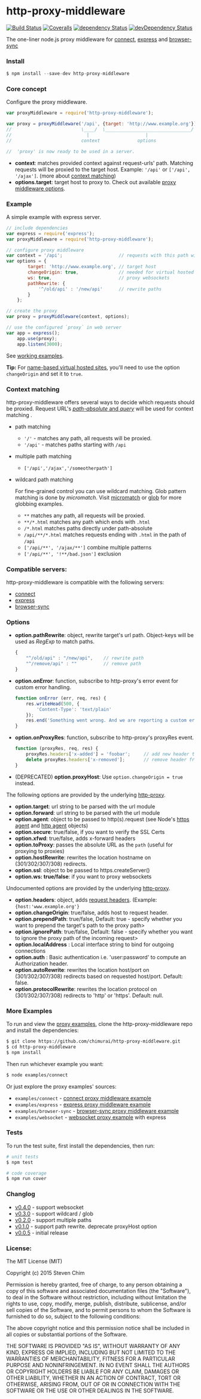 # http-proxy-middleware
[![Build Status](https://img.shields.io/travis/chimurai/http-proxy-middleware/master.svg?style=flat-square)](https://travis-ci.org/chimurai/http-proxy-middleware)
[![Coveralls](https://img.shields.io/coveralls/chimurai/http-proxy-middleware.svg?style=flat-square)](https://coveralls.io/r/chimurai/http-proxy-middleware)
[![dependency Status](https://img.shields.io/david/chimurai/http-proxy-middleware.svg?style=flat-square)](https://david-dm.org/chimurai/http-proxy-middleware#info=dependencies)
[![devDependency Status](https://img.shields.io/david/dev/chimurai/http-proxy-middleware.svg?style=flat-square)](https://david-dm.org/chimurai/http-proxy-middleware#info=devDependencies)

The one-liner node.js proxy middleware for [connect](https://github.com/senchalabs/connect), [express](https://github.com/strongloop/express) and [browser-sync](https://github.com/BrowserSync/browser-sync)

### Install
```javascript
$ npm install --save-dev http-proxy-middleware
```

### Core concept
Configure the proxy middleware.
```javascript
var proxyMiddleware = require('http-proxy-middleware');

var proxy = proxyMiddleware('/api', {target: 'http://www.example.org'});
//                          \____/  \________________________________/
//                            |                     |
//                          context              options

//  'proxy' is now ready to be used in a server.

```
* **context**: matches provided context against request-urls' path.
    Matching requests will be proxied to the target host.
    Example: `'/api'` or `['/api', '/ajax']`. (more about [context matching](#context-matching))
* **options.target**: target host to proxy to.
    Check out available [proxy middleware options](#options).



### Example
A simple example with express server.
```javascript
// include dependencies
var express = require('express');
var proxyMiddleware = require('http-proxy-middleware');

// configure proxy middleware
var context = '/api';                     // requests with this path will be proxied
var options = {
        target: 'http://www.example.org', // target host
        changeOrigin: true,               // needed for virtual hosted sites
        ws: true,                         // proxy websockets
        pathRewrite: {
            '^/old/api' : '/new/api'      // rewrite paths
        }
    };

// create the proxy
var proxy = proxyMiddleware(context, options);

// use the configured `proxy` in web server
var app = express();
    app.use(proxy);
    app.listen(3000);
```

See [working  examples](#more-examples).

**Tip:** For [name-based virtual hosted sites](http://en.wikipedia.org/wiki/Virtual_hosting#Name-based), you'll need to use the option `changeOrigin` and set it to `true`.


### Context matching
http-proxy-middleware offers several ways to decide which requests should be proxied.
Request URL's [ _path-absolute_ and _query_](https://tools.ietf.org/html/rfc3986#section-3) will be used for context matching .

* path matching
  * `'/'` - matches any path, all requests will be proxied.
  * `'/api'` - matches paths starting with `/api`
* multiple path matching
  * `['/api','/ajax','/someotherpath']`
* wildcard path matching

  For fine-grained control you can use wildcard matching. Glob pattern matching is done by _micromatch_. Visit [micromatch](https://www.npmjs.com/package/micromatch) or [glob](https://www.npmjs.com/package/glob) for more globbing examples.
  * `**` matches any path, all requests will be proxied.
  * `**/*.html` matches any path which ends with `.html`
  * `/*.html` matches paths directly under path-absolute
  * `/api/**/*.html` matches requests ending with `.html` in the path of `/api`
  * `['/api/**', '/ajax/**']` combine multiple patterns
  * `['/api/**', '!**/bad.json']` exclusion


### Compatible servers:
http-proxy-middleware is compatible with the following servers:
* [connect](https://www.npmjs.com/package/connect)
* [express](https://www.npmjs.com/package/express)
* [browser-sync](https://www.npmjs.com/package/browser-sync)


### Options
*  **option.pathRewrite**: object, rewrite target's url path. Object-keys will be used as _RegExp_ to match paths.
    ```javascript
    {
        "^/old/api" : "/new/api",    // rewrite path
        "^/remove/api" : ""          // remove path
    }
    ```

*  **option.onError**: function, subscribe to http-proxy's error event for custom error handling.
    ```javascript
    function onError (err, req, res) {
        res.writeHead(500, {
            'Content-Type': 'text/plain'
        });
        res.end('Something went wrong. And we are reporting a custom error message.');
    }
    ```
*  **option.onProxyRes**: function, subscribe to http-proxy's proxyRes event.
    ```javascript
    function (proxyRes, req, res) {
        proxyRes.headers['x-added'] = 'foobar';     // add new header to response
        delete proxyRes.headers['x-removed'];       // remove header from response
    }
    ```

* (DEPRECATED) **option.proxyHost**: Use `option.changeOrigin = true` instead.

The following options are provided by the underlying [http-proxy](https://www.npmjs.com/package/http-proxy).
 *  **option.target**: url string to be parsed with the url module
 *  **option.forward**: url string to be parsed with the url module
 *  **option.agent**: object to be passed to http(s).request (see Node's [https agent](http://nodejs.org/api/https.html#https_class_https_agent) and [http agent](http://nodejs.org/api/http.html#http_class_http_agent) objects)
 *  **option.secure**: true/false, if you want to verify the SSL Certs
 *  **option.xfwd**: true/false, adds x-forward headers
 *  **option.toProxy**: passes the absolute URL as the `path` (useful for proxying to proxies)
 *  **option.hostRewrite**: rewrites the location hostname on (301/302/307/308) redirects.
 *  **option.ssl**: object to be passed to https.createServer()
 *  **option.ws: true/false**: if you want to proxy websockets

Undocumented options are provided by the underlying [http-proxy](https://github.com/nodejitsu/node-http-proxy/blob/master/lib/http-proxy.js#L32).
 *  **option.headers**: object, adds [request headers](https://en.wikipedia.org/wiki/List_of_HTTP_header_fields#Request_fields). (Example: `{host:'www.example.org'}`
 *  **option.changeOrigin**: true/false, adds host to request header.
 *  **option.prependPath**: true/false, Default: true - specify whether you want to prepend the target's path to the proxy path>
 *  **option.ignorePath**: true/false, Default: false - specify whether you want to ignore the proxy path of the incoming request>
 *  **option.localAddress** : Local interface string to bind for outgoing connections
 *  **option.auth** : Basic authentication i.e. 'user:password' to compute an Authorization header.
 *  **option.autoRewrite**: rewrites the location host/port on (301/302/307/308) redirects based on requested host/port. Default: false.
 *  **option.protocolRewrite**: rewrites the location protocol on (301/302/307/308) redirects to 'http' or 'https'. Default: null.


### More Examples

  To run and view the [proxy examples](https://github.com/chimurai/http-proxy-middleware/tree/master/examples), clone the http-proxy-middleware repo and install the dependencies:

```bash
$ git clone https://github.com/chimurai/http-proxy-middleware.git
$ cd http-proxy-middleware
$ npm install
```

  Then run whichever example you want:

```bash
$ node examples/connect
```

  Or just explore the proxy examples' sources:
 * `examples/connect` - [connect proxy middleware example](https://github.com/chimurai/http-proxy-middleware/tree/master/examples/connect/index.js)
 * `examples/express` - [express proxy middleware example](https://github.com/chimurai/http-proxy-middleware/tree/master/examples/express/index.js)
 * `examples/browser-sync` - [browser-sync proxy middleware example](https://github.com/chimurai/http-proxy-middleware/tree/master/examples/browser-sync/index.js)
 * `examples/websocket` - [websocket proxy example](https://github.com/chimurai/http-proxy-middleware/tree/master/examples/websocket/index.js) with express

### Tests

  To run the test suite, first install the dependencies, then run:

```bash
# unit tests
$ npm test

# code coverage
$ npm run cover
```

### Changlog
* [v0.4.0](https://github.com/chimurai/http-proxy-middleware/releases/tag/v0.4.0) - support websocket
* [v0.3.0](https://github.com/chimurai/http-proxy-middleware/releases/tag/v0.3.0) - support wildcard / glob
* [v0.2.0](https://github.com/chimurai/http-proxy-middleware/releases/tag/v0.2.0) - support multiple paths
* [v0.1.0](https://github.com/chimurai/http-proxy-middleware/releases/tag/v0.1.0) - support path rewrite. deprecate proxyHost option
* [v0.0.5](https://github.com/chimurai/http-proxy-middleware/releases/tag/v0.0.5) - initial release

### License:
The MIT License (MIT)

Copyright (c) 2015 Steven Chim

Permission is hereby granted, free of charge, to any person obtaining a copy
of this software and associated documentation files (the "Software"), to deal
in the Software without restriction, including without limitation the rights
to use, copy, modify, merge, publish, distribute, sublicense, and/or sell
copies of the Software, and to permit persons to whom the Software is
furnished to do so, subject to the following conditions:

The above copyright notice and this permission notice shall be included in all
copies or substantial portions of the Software.

THE SOFTWARE IS PROVIDED "AS IS", WITHOUT WARRANTY OF ANY KIND, EXPRESS OR
IMPLIED, INCLUDING BUT NOT LIMITED TO THE WARRANTIES OF MERCHANTABILITY,
FITNESS FOR A PARTICULAR PURPOSE AND NONINFRINGEMENT. IN NO EVENT SHALL THE
AUTHORS OR COPYRIGHT HOLDERS BE LIABLE FOR ANY CLAIM, DAMAGES OR OTHER
LIABILITY, WHETHER IN AN ACTION OF CONTRACT, TORT OR OTHERWISE, ARISING FROM,
OUT OF OR IN CONNECTION WITH THE SOFTWARE OR THE USE OR OTHER DEALINGS IN THE
SOFTWARE.

